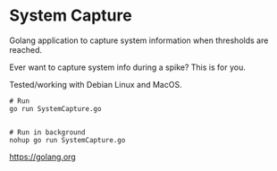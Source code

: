# System Capture

Golang application to capture system information when thresholds are reached.

Ever want to capture system info during a spike? This is for you.

Tested/working with Debian Linux and MacOS.

```
# Run
go run SystemCapture.go


# Run in background
nohup go run SystemCapture.go
```

https://golang.org
